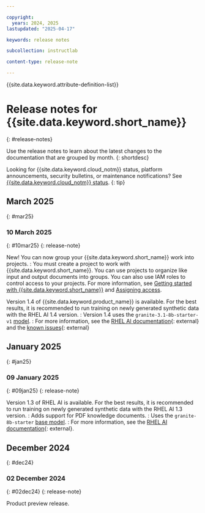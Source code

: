 ```yaml
---

copyright: 
  years: 2024, 2025
lastupdated: "2025-04-17"

keywords: release notes

subcollection: instructlab

content-type: release-note

---
```


{{site.data.keyword.attribute-definition-list}}


# Release notes for {{site.data.keyword.short_name}}
{: #release-notes}

Use the release notes to learn about the latest changes to the documentation that are grouped by month.
{: shortdesc}

Looking for {{site.data.keyword.cloud_notm}} status, platform announcements, security bulletins, or maintenance notifications? See [{{site.data.keyword.cloud_notm}} status](https://cloud.ibm.com/status?selected=status).
{: tip}

## March 2025
{: #mar25}



### 10 March 2025
{: #10mar25}
{: release-note}


New! You can now group your {{site.data.keyword.short_name}} work into projects.
:   You must create a project to work with {{site.data.keyword.short_name}}. You can use projects to organize like input and output documents into groups. You can also use IAM roles to control access to your projects. For more information, see [Getting started with {{site.data.keyword.short_name}}](/docs/instructlab?topic=instructlab-getting-started) and [Assigning access](/docs/instructlab?topic=instructlab-getting-started).

Version 1.4 of {{site.data.keyword.product_name}} is available. For the best results, it is recommended to run training on newly generated synthetic data with the RHEL AI 1.4 version.
:   Version 1.4 uses the `granite-3.1-8b-starter-v1` [model](https://catalog.redhat.com/software/containers/rhelai1/granite-3.1-8b-starter-v1/678a6c36aadbb79f1b694786).
:   For more information, see the [RHEL AI documentation](https://docs.redhat.com/en/documentation/red_hat_enterprise_linux_ai/1.4/html/release_notes/rhelai_release_notes#rhelai_release_notes){: external} and the [known issues](https://issues.redhat.com/browse/RHELAI-3604){: external}

## January 2025
{: #jan25}

### 09 January 2025
{: #09jan25}
{: release-note}

Version 1.3 of RHEL AI is available. For the best results, it is recommended to run training on newly generated synthetic data with the RHEL AI 1.3 version.
:   Adds support for PDF knowledge documents. 
:   Uses the `granite-8b-starter` [base model](/docs/instructlab?topic=instructlab-service-settings#training-defaults).
:   For more information, see the [RHEL AI documentation](https://docs.redhat.com/en/documentation/red_hat_enterprise_linux_ai/1.3/html-single/release_notes/index#rhelai_release_notes){: external}.

## December 2024
{: #dec24}

### 02 December 2024
{: #02dec24}
{: release-note}

Product preview release.
